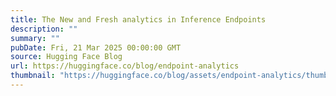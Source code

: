 ```yaml
---
title: The New and Fresh analytics in Inference Endpoints
description: ""
summary: ""
pubDate: Fri, 21 Mar 2025 00:00:00 GMT
source: Hugging Face Blog
url: https://huggingface.co/blog/endpoint-analytics
thumbnail: "https://huggingface.co/blog/assets/endpoint-analytics/thumbnail.png"
---
```



